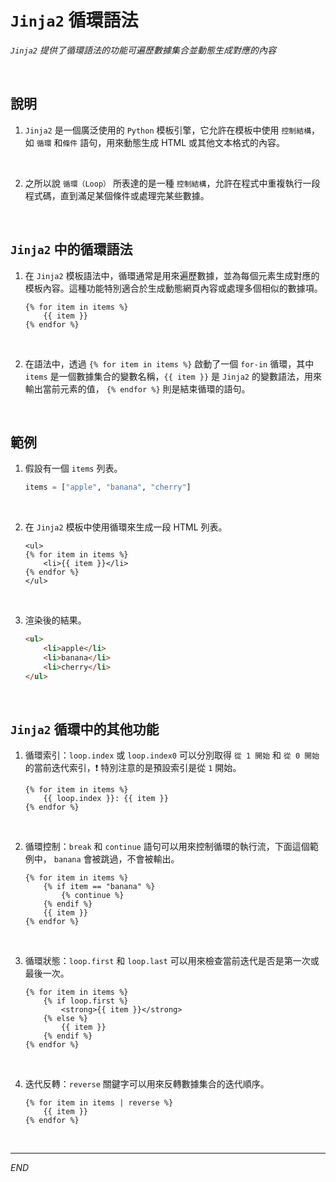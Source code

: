 # `Jinja2` 循環語法

_`Jinja2` 提供了循環語法的功能可遍歷數據集合並動態生成對應的內容_

<br>

## 說明

1. `Jinja2` 是一個廣泛使用的 `Python` 模板引擎，它允許在模板中使用 `控制結構`，如 `循環` 和`條件` 語句，用來動態生成 HTML 或其他文本格式的內容。

<br>

2. 之所以說 `循環（Loop）` 所表達的是一種 `控制結構`，允許在程式中重複執行一段程式碼，直到滿足某個條件或處理完某些數據。

<br>

## `Jinja2` 中的循環語法

1. 在 `Jinja2` 模板語法中，循環通常是用來遍歷數據，並為每個元素生成對應的模板內容。這種功能特別適合於生成動態網頁內容或處理多個相似的數據項。

    ```jinja2
    {% for item in items %}
        {{ item }}
    {% endfor %}
    ```

<br>

2. 在語法中，透過 `{% for item in items %}` 啟動了一個 `for-in` 循環，其中 `items` 是一個數據集合的變數名稱，`{{ item }}` 是 `Jinja2` 的變數語法，用來輸出當前元素的值， `{% endfor %}` 則是結束循環的語句。

<br>

## 範例

1. 假設有一個 `items` 列表。

    ```python
    items = ["apple", "banana", "cherry"]
    ```

<br>

2. 在 `Jinja2` 模板中使用循環來生成一段 HTML 列表。

    ```jinja2
    <ul>
    {% for item in items %}
        <li>{{ item }}</li>
    {% endfor %}
    </ul>
    ```

<br>

3. 渲染後的結果。

    ```html
    <ul>
        <li>apple</li>
        <li>banana</li>
        <li>cherry</li>
    </ul>
    ```

<br>

## `Jinja2` 循環中的其他功能

1. 循環索引：`loop.index` 或 `loop.index0` 可以分別取得 `從 1 開始` 和 `從 0 開始` 的當前迭代索引，❗️ 特別注意的是預設索引是從 `1` 開始。

    ```jinja2
    {% for item in items %}
        {{ loop.index }}: {{ item }}
    {% endfor %}
    ```

<br>

2. 循環控制：`break` 和 `continue` 語句可以用來控制循環的執行流，下面這個範例中， `banana` 會被跳過，不會被輸出。

    ```jinja2
    {% for item in items %}
        {% if item == "banana" %}
            {% continue %}
        {% endif %}
        {{ item }}
    {% endfor %}
    ```

<br>

3. 循環狀態：`loop.first` 和 `loop.last` 可以用來檢查當前迭代是否是第一次或最後一次。

    ```jinja2
    {% for item in items %}
        {% if loop.first %}
            <strong>{{ item }}</strong>
        {% else %}
            {{ item }}
        {% endif %}
    {% endfor %}
    ```

<br>

4. 迭代反轉：`reverse` 關鍵字可以用來反轉數據集合的迭代順序。

    ```jinja2
    {% for item in items | reverse %}
        {{ item }}
    {% endfor %}
    ```

<br>

___

_END_